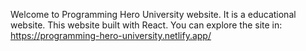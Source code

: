 Welcome to Programming Hero University website.
It is a educational website.
This website built with React.
You can explore the site in: https://programming-hero-university.netlify.app/